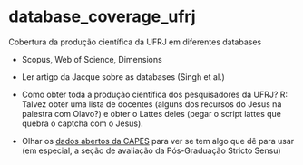 # database_coverage_ufrj
Cobertura da produção científica da UFRJ em diferentes databases


- Scopus, Web of Science, Dimensions
- Ler artigo da Jacque sobre as databases (Singh et al.)
- Como obter toda a produção científica dos pesquisadores da UFRJ? R: Talvez obter uma lista de docentes (alguns dos recursos do Jesus na palestra com Olavo?) e obter o Lattes deles (pegar o script lattes que quebra o captcha com o Jesus).


- Olhar os [dados abertos da CAPES](https://dadosabertos.capes.gov.br/) para ver se tem algo que dê para usar (em especial, a seção de avaliação da Pós-Graduação Stricto Sensu)
